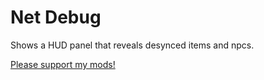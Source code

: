 # Net Debug

Shows a HUD panel that reveals desynced items and npcs.

[Please support my mods!](https://forums.terraria.org/index.php?threads/hamstars-mods-past-present-and-future.63713/)
